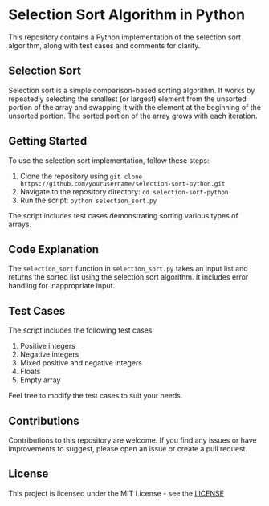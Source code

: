 # Selection Sort Algorithm in Python

This repository contains a Python implementation of the selection sort algorithm, along with test cases and comments for clarity.

## Selection Sort

Selection sort is a simple comparison-based sorting algorithm. It works by repeatedly selecting the smallest (or largest) element from the unsorted portion of the array and swapping it with the element at the beginning of the unsorted portion. The sorted portion of the array grows with each iteration.

## Getting Started

To use the selection sort implementation, follow these steps:

1. Clone the repository using `git clone https://github.com/yourusername/selection-sort-python.git`
2. Navigate to the repository directory: `cd selection-sort-python`
3. Run the script: `python selection_sort.py`

The script includes test cases demonstrating sorting various types of arrays.

## Code Explanation

The `selection_sort` function in `selection_sort.py` takes an input list and returns the sorted list using the selection sort algorithm. It includes error handling for inappropriate input.

## Test Cases

The script includes the following test cases:

1. Positive integers
2. Negative integers
3. Mixed positive and negative integers
4. Floats
5. Empty array

Feel free to modify the test cases to suit your needs.

## Contributions

Contributions to this repository are welcome. If you find any issues or have improvements to suggest, please open an issue or create a pull request.

## License

This project is licensed under the MIT License - see the [LICENSE](LICENSE)